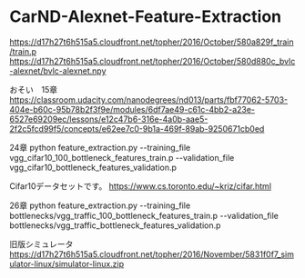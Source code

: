 # CarND-Alexnet-Feature-Extraction

https://d17h27t6h515a5.cloudfront.net/topher/2016/October/580a829f_train/train.p
https://d17h27t6h515a5.cloudfront.net/topher/2016/October/580d880c_bvlc-alexnet/bvlc-alexnet.npy


おそい　15章
https://classroom.udacity.com/nanodegrees/nd013/parts/fbf77062-5703-404e-b60c-95b78b2f3f9e/modules/6df7ae49-c61c-4bb2-a23e-6527e69209ec/lessons/e12c47b6-316e-4a0b-aae5-2f2c5fcd99f5/concepts/e62ee7c0-9b1a-469f-89ab-9250671cb0ed


24章
python feature_extraction.py --training_file vgg_cifar10_100_bottleneck_features_train.p --validation_file vgg_cifar10_bottleneck_features_validation.p

Cifar10データセットです。
https://www.cs.toronto.edu/~kriz/cifar.html


26章
python feature_extraction.py --training_file bottlenecks/vgg_traffic_100_bottleneck_features_train.p --validation_file bottlenecks/vgg_traffic_bottleneck_features_validation.p


旧版シミュレータ
https://d17h27t6h515a5.cloudfront.net/topher/2016/November/5831f0f7_simulator-linux/simulator-linux.zip
